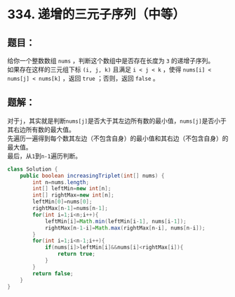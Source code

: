 # 334. 递增的三元子序列（中等）
## 题目：
给你一个整数数组 `nums` ，判断这个数组中是否存在长度为 `3` 的递增子序列。\
如果存在这样的三元组下标 `(i, j, k)` 且满足 `i < j < k` ，使得 `nums[i] < nums[j] < nums[k]` ，返回 `true` ；否则，返回 `false` 。
## 题解：
对于`j`，其实就是判断`nums[j]`是否大于其左边所有数的最小值，`nums[j]`是否小于其右边所有数的最大值。\
先遍历一遍得到每个数其左边（不包含自身）的最小值和其右边（不包含自身）的最大值。\
最后，从`1`到`n-1`遍历判断。
```java
class Solution {
    public boolean increasingTriplet(int[] nums) {
        int n=nums.length;
        int[] leftMin=new int[n];
        int[] rightMax=new int[n];
        leftMin[0]=nums[0];
        rightMax[n-1]=nums[n-1];
        for(int i=1;i<n;i++){
            leftMin[i]=Math.min(leftMin[i-1], nums[i-1]);
            rightMax[n-1-i]=Math.max(rightMax[n-i], nums[n-i]);
        }
        for(int i=1;i<n-1;i++){
            if(nums[i]>leftMin[i]&&nums[i]<rightMax[i]){
                return true;
            }
        }
        return false;
    }
}
```
